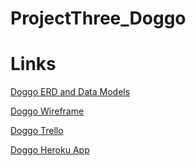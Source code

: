 # ProjectThree_Doggo

# Links
[Doggo ERD and Data Models](https://creately.com/diagram/j8q5xfcu/T7ajddVSCvyf6kp0kcnuSdcM9EM%3D)

[Doggo Wireframe](https://gomockingbird.com/projects/j4ixrfp)	


[Doggo Trello](https://trello.com/b/hVPJK8Lh/wdi-project-3-doggo)	


[Doggo Heroku App](https://doggo-adopts.herokuapp.com/)	